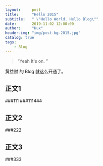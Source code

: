 ```yaml
---
layout:     post
title:      "Hello 2015"
subtitle:   " \"Hello World, Hello Blog\""
date:       2019-11-02 12:00:00
author:     "Hux"
header-img: "img/post-bg-2015.jpg"
catalog: true
tags:
    - Blog
---
```


> “Yeah It's on. ”


黄益财 的 Blog 就这么开通了。

## 正文1
###111
###111444
## 正文2
###222
## 正文3
###333